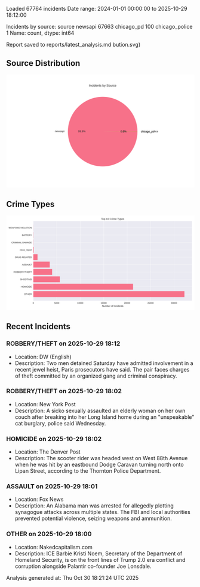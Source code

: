
Loaded 67764 incidents
Date range: 2024-01-01 00:00:00 to 2025-10-29 18:12:00

Incidents by source:
source
newsapi           67663
chicago_pd          100
chicago_police        1
Name: count, dtype: int64

Report saved to reports/latest_analysis.md
bution.svg)

## Source Distribution
![Source Distribution](images/source_distribution.svg)

## Crime Types
![Crime Types](images/crime_types.svg)

## Recent Incidents

### ROBBERY/THEFT on 2025-10-29 18:12
- Location: DW (English)
- Description: Two men detained Saturday have admitted involvement in a recent jewel heist, Paris prosecutors have said. The pair faces charges of theft committed by an organized gang and criminal conspiracy.


### ROBBERY/THEFT on 2025-10-29 18:02
- Location: New York Post
- Description: A sicko sexually assaulted an elderly woman on her own couch after breaking into her Long Island home during an "unspeakable" cat burglary, police said Wednesday.


### HOMICIDE on 2025-10-29 18:02
- Location: The Denver Post
- Description: The scooter rider was headed west on West 88th Avenue when he was hit by an eastbound Dodge Caravan turning north onto Lipan Street, according to the Thornton Police Department.


### ASSAULT on 2025-10-29 18:01
- Location: Fox News
- Description: An Alabama man was arrested for allegedly plotting synagogue attacks across multiple states. The FBI and local authorities prevented potential violence, seizing weapons and ammunition.


### OTHER on 2025-10-29 18:00
- Location: Nakedcapitalism.com
- Description: ICE Barbie Kristi Noem, Secretary of the Department of Homeland Security, is on the front lines of Trump 2.0 era conflict and corruption alongside Palantir co-founder Joe Lonsdale.

Analysis generated at: Thu Oct 30 18:21:24 UTC 2025
